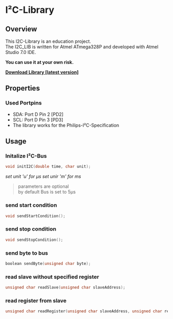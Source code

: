 # I²C-Library

## Overview
This I2C-Library is an education project.  
The I2C_LIB is written for Atmel ATmega328P and developed with Atmel Studio 7.0 IDE.   

**You can use it at your own risk.**

**[Download Library [latest version]](https://github.com/schaeferservices/I2C_LIB/releases)**

## Properties
### Used Portpins
- SDA: Port D Pin 2 [PD2]
- SCL: Port D Pin 3 [PD3]
- The library works for the Philips-I²C-Specification

## Usage
### Initalize I²C-Bus
```c
void initI2C(double time, char unit);
```
*set unit 'u' for µs
set unir 'm' for ms*

> parameters are optional  
> by default Bus is set to 5µs

### send start condition
```c
void sendStartCondition();
```

### send stop condition
```c
void sendStopCondition();
```

### send byte to bus
```c
boolean sendByte(unsigned char byte);
```

### read slave without specified register
```c
unsigned char readSlave(unsigned char slaveAddress);
```

### read register from slave
```c
unsigned char readRegister(unsigned char slaveAddress, unsigned char registerAddress);
```
